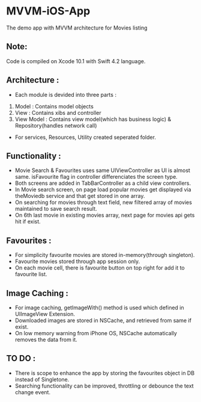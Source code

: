 # MVVM-iOS-App
The demo app with MVVM architecture for Movies listing

## Note:
Code is compiled on Xcode 10.1 with Swift 4.2 language.

## Architecture :
- Each module is devided into three parts :
1. Model : Contains model objects
2. View : Contains xibs and controller
3. View Model : Contains view model(which has business logic) & Repository(handles network call)
- For services, Resources, Utility created seperated folder.

## Functionality :
- Movie Search & Favourites uses same UIViewController as UI is almost same. isFavourite flag in controller differenciates the screen type.
- Both screens are added in TabBarController as a child view controllers.
- In Movie search screen, on page load popular movies get displayed via theMoviedb service and that get stored in one array.
- On searching for movies through text field, new filtered array of movies maintained to save search result.
- On 6th last movie in existing movies array, next page for movies api gets hit if exist.

## Favourites :
- For simplicity favourite movies are stored in-memory(through singleton).
- Favourite movies stored through app session only.
- On each movie cell, there is favourite button on top right for add it to favourite list.

## Image Caching :
- For image caching, getImageWith() method is used which defined in UIImageView Extension.
- Downloaded images are stored in NSCache, and retrieved from same if exist.
- On low memory warning from iPhone OS, NSCache automatically removes the data from it. 

## TO DO :
- There is scope to enhance the app by storing the favourites object in DB instead of Singletone.
- Searching functionality can be improved, throttling or debounce the text change event.
